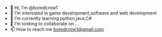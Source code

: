 - 👋 Hi, I’m @boredcrow1
- 👀 I’m interested in game development,software and web development
- 🌱 I’m currently learning python,java,C#
- 💞️ I’m looking to collaborate on ...
- 📫 How to reach me boredcrow1@gmail.com

<!---
boredcrow1/boredcrow1 is a ✨ special ✨ repository because its `README.md` (this file) appears on your GitHub profile.
You can click the Preview link to take a look at your changes.
--->
